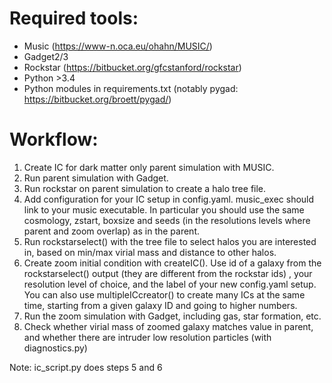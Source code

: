 # Required tools:
- Music (https://www-n.oca.eu/ohahn/MUSIC/)
- Gadget2/3
- Rockstar (https://bitbucket.org/gfcstanford/rockstar)
- Python >3.4
- Python modules in requirements.txt (notably pygad: https://bitbucket.org/broett/pygad/)

# Workflow:
1) Create IC for dark matter only parent simulation with MUSIC.
2) Run parent simulation with Gadget.
3) Run rockstar on parent simulation to create a halo tree file.
4) Add configuration for your IC setup in config.yaml. music_exec should link to your music executable.
In particular you should use the same cosmology, zstart, boxsize and seeds (in the resolutions levels where parent and zoom overlap) as in the parent.
5) Run rockstarselect() with the tree file to select halos you are interested in, 
based on min/max virial mass and distance to other halos.
6) Create zoom initial condition with createIC(). Use id of a galaxy from the rockstarselect() output (they are different from the rockstar ids)
, your resolution level of choice, and the label of your new config.yaml setup. You can also use multipleICcreator() to create many ICs at the same time, 
starting from a given galaxy ID and going to higher numbers.
7) Run the zoom simulation with Gadget, including gas, star formation, etc.
8) Check whether virial mass of zoomed galaxy matches value in parent, and whether there are intruder low resolution particles (with diagnostics.py)

Note: ic_script.py does steps 5 and 6